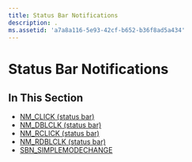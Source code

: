 ```yaml
---
title: Status Bar Notifications
description: .
ms.assetid: 'a7a8a116-5e93-42cf-b652-b36f8ad5a434'
---
```


# Status Bar Notifications

## In This Section

-   [NM\_CLICK (status bar)](nm-click-status-bar.md)
-   [NM\_DBLCLK (status bar)](nm-dblclk-status-bar.md)
-   [NM\_RCLICK (status bar)](nm-rclick-status-bar.md)
-   [NM\_RDBLCLK (status bar)](nm-rdblclk-status-bar.md)
-   [SBN\_SIMPLEMODECHANGE](sbn-simplemodechange.md)

 

 




